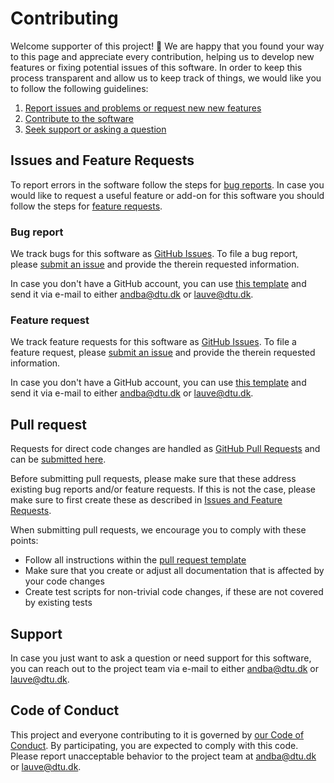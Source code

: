 # Contributing

Welcome supporter of this project! 👋 We are happy that you found your way to this page and appreciate every
contribution, helping us to develop new features or fixing potential issues of this software.
In order to keep this process transparent and allow us to keep track of things, we would like you to follow the
following guidelines:

1. [Report issues and problems or request new new features](#issues-and-feature-requests)
2. [Contribute to the software](#pull-request)
3. [Seek support or asking a question](#support)


## Issues and Feature Requests
To report errors in the software follow the steps for [bug reports](#bug-report). In case you would like to
request a useful feature or add-on for this software you should follow the steps for
[feature requests](#feature-request). 

### Bug report
We track bugs for this software as [GitHub Issues](https://guides.github.com/features/issues/).
To file a bug report, please [submit an issue](#https://github.com/DTUComputeStatisticsAndDataAnalysis/MBPLS/issues/new?assignees=&labels=&template=bug_report.md&title=)
and provide the therein requested information.

In case you don't have a GitHub account, you can use [this template](https://github.com/DTUComputeStatisticsAndDataAnalysis/MBPLS/blob/master/.github/ISSUE_TEMPLATE/bug_report.md)
and send it via e-mail to either [andba@dtu.dk](mailto:andba@dtu.dk) or [lauve@dtu.dk](mailto:lauve@dtu.dk).

    
### Feature request
We track feature requests for this software as [GitHub Issues](https://guides.github.com/features/issues/).
To file a feature request, please [submit an issue](#https://github.com/DTUComputeStatisticsAndDataAnalysis/MBPLS/issues/new?assignees=&labels=&template=feature_request.md&title=)
and provide the therein requested information.

In case you don't have a GitHub account, you can use [this template](https://github.com/DTUComputeStatisticsAndDataAnalysis/MBPLS/blob/master/.github/ISSUE_TEMPLATE/feature_request.md)
and send it via e-mail to either [andba@dtu.dk](mailto:andba@dtu.dk) or [lauve@dtu.dk](mailto:lauve@dtu.dk).


## Pull request
Requests for direct code changes are handled as 
[GitHub Pull Requests](https://help.github.com/articles/about-pull-requests/) and can be
[submitted here](https://github.com/DTUComputeStatisticsAndDataAnalysis/MBPLS/compare).

Before submitting pull requests, please make sure that these address existing bug reports and/or feature requests. If this
is not the case, please make sure to first create these as described in
[Issues and Feature Requests](#issues-and-feature-requests).

When submitting pull requests, we encourage you to comply with these points:
 - Follow all instructions within the [pull request template](https://github.com/DTUComputeStatisticsAndDataAnalysis/MBPLS/blob/master/.github/pull_request_template.md)
 - Make sure that you create or adjust all documentation that is affected by your code changes
 - Create test scripts for non-trivial code changes, if these are not covered by existing tests


    
## Support
In case you just want to ask a question or need support for this software, you can reach out to the project team 
via e-mail to either [andba@dtu.dk](mailto:andba@dtu.dk) or [lauve@dtu.dk](mailto:lauve@dtu.dk).

## Code of Conduct

This project and everyone contributing to it is governed by
[our Code of Conduct](https://github.com/DTUComputeStatisticsAndDataAnalysis/MBPLS/blob/master/.github/CODE_OF_CONDUCT.md).
By participating, you are expected to comply with this code. Please report unacceptable behavior to the project team at
[andba@dtu.dk](mailto:andba@dtu.dk) or [lauve@dtu.dk](mailto:lauve@dtu.dk).